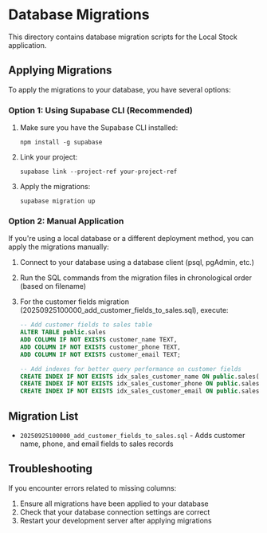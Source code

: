 # Database Migrations

This directory contains database migration scripts for the Local Stock application.

## Applying Migrations

To apply the migrations to your database, you have several options:

### Option 1: Using Supabase CLI (Recommended)

1. Make sure you have the Supabase CLI installed:
   ```
   npm install -g supabase
   ```

2. Link your project:
   ```
   supabase link --project-ref your-project-ref
   ```

3. Apply the migrations:
   ```
   supabase migration up
   ```

### Option 2: Manual Application

If you're using a local database or a different deployment method, you can apply the migrations manually:

1. Connect to your database using a database client (psql, pgAdmin, etc.)

2. Run the SQL commands from the migration files in chronological order (based on filename)

3. For the customer fields migration (20250925100000_add_customer_fields_to_sales.sql), execute:
   ```sql
   -- Add customer fields to sales table
   ALTER TABLE public.sales
   ADD COLUMN IF NOT EXISTS customer_name TEXT,
   ADD COLUMN IF NOT EXISTS customer_phone TEXT,
   ADD COLUMN IF NOT EXISTS customer_email TEXT;
   
   -- Add indexes for better query performance on customer fields
   CREATE INDEX IF NOT EXISTS idx_sales_customer_name ON public.sales(customer_name);
   CREATE INDEX IF NOT EXISTS idx_sales_customer_phone ON public.sales(customer_phone);
   CREATE INDEX IF NOT EXISTS idx_sales_customer_email ON public.sales(customer_email);
   ```

## Migration List

- `20250925100000_add_customer_fields_to_sales.sql` - Adds customer name, phone, and email fields to sales records

## Troubleshooting

If you encounter errors related to missing columns:
1. Ensure all migrations have been applied to your database
2. Check that your database connection settings are correct
3. Restart your development server after applying migrations